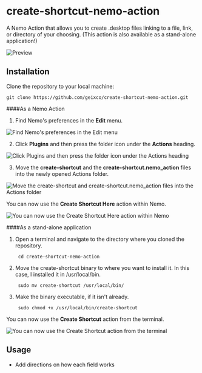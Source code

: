 # create-shortcut-nemo-action
A Nemo Action that allows you to create .desktop files linking to a file, link, or directory of your choosing. (This action is also available as a stand-alone application!)

![Preview](./preview.png)

## Installation

Clone the repository to your local machine:
    
    git clone https://github.com/geixco/create-shortcut-nemo-action.git

####As a Nemo Action
1. Find Nemo's preferences in the **Edit** menu.

![Find Nemo's preferences in the Edit menu](./step1.png)

2. Click **Plugins** and then press the folder icon under the **Actions** heading.

![Click Plugins and then press the folder icon under the Actions heading](./step2.png)

3. Move the **create-shortcut** and the **create-shortcut.nemo_action** files into the newly opened Actions folder.

![Move the create-shortcut and create-shortcut.nemo_action files into the Actions folder](./step3.png)

You can now use the **Create Shortcut Here** action within Nemo.

![You can now use the Create Shortcut Here action within Nemo](./menu.png)

####As a stand-alone application
1. Open a terminal and navigate to the directory where you cloned the repository.

        cd create-shortcut-nemo-action
2. Move the create-shortcut binary to where you want to install it. In this case, I installed it in /usr/local/bin.

        sudo mv create-shortcut /usr/local/bin/
3. Make the binary executable, if it isn't already.

        sudo chmod +x /usr/local/bin/create-shortcut

You can now use the **Create Shortcut** action from the terminal.

![You can now use the Create Shortcut action from the terminal](./standalone.png)

## Usage
  - Add directions on how each field works

